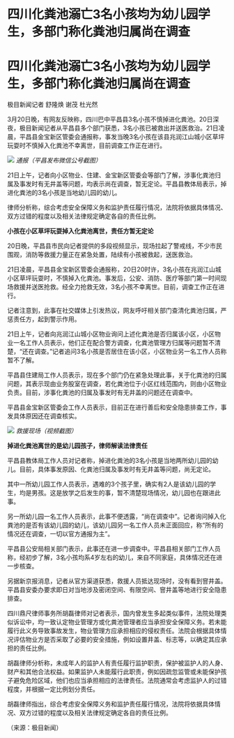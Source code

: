 # 四川化粪池溺亡3名小孩均为幼儿园学生，多部门称化粪池归属尚在调查

# 四川化粪池溺亡3名小孩均为幼儿园学生，多部门称化粪池归属尚在调查

极目新闻记者 舒隆焕 谢茂 杜光然

3月20日晚，有网友反映称，四川巴中平昌县3名小孩不慎掉进化粪池。20日深夜，极目新闻记者从平昌县多个部门获悉，3名小孩已被救出并送医救治。21日凌晨，平昌县金宝新区管委会通报称，事发当晚3名小孩在该县兆润江山城小区草坪玩耍时不慎掉入化粪池不幸离世，目前调查工作正在进行。

![](https://inews.gtimg.com/om_bt/OL9q-KWtqStzSHLw_EE5NaKUZR09lybfeU6BEd18ZOcoUAA/1000)
_通报（平昌发布微信公号截图）_

21日上午，记者向小区物业、住建、金宝新区管委会等部门了解，涉事化粪池归属及事发时有无井盖等问题，均表示尚在调查，暂无定论。平昌县教体局表示，掉进化粪池的3名小孩是当地幼儿园的幼儿。

律师分析称，综合考虑安全保障义务和监护责任履行情况，法院将依据具体情况、双方过错的程度以及相关法律规定确定各自的责任比例。

**小孩在小区草坪玩耍掉入化粪池离世，责任方暂无定论**

20日晚，平昌县市民向记者提供的多段视频显示，现场拉起了警戒线，不少市民围观，消防等救援力量正在紧急处置，陆续有小孩被救起，送医救治。

21日凌晨，平昌县金宝新区管委会通报称，20日20时许，3名小孩在兆润江山城小区草坪玩耍时，不慎掉入化粪池。事发后，公安、消防、医疗等部门第一时间现场救援并送医抢救。经全力抢救无效，3名小孩不幸离世。目前，调查工作正在进行。

记者注意到，此事在社交媒体上引发热议，网友呼吁相关部门查清化粪池归属，严惩责任方，起到警示作用。

21日上午，记者向兆润江山城小区物业询问上述化粪池是否归属该小区，小区物业一名工作人员表示，他们正在配合警方调查，化粪池管理方归属等问题暂不清楚，“还在调查。”记者追问3名小孩是否居住在该小区，小区物业另一名工作人员称暂不了解。

平昌县住建局工作人员表示，现在多个部门仍在紧急处理此事，关于化粪池的归属问题，其表示现由业务股室在调查，若化粪池位于小区红线范围内，则由小区物业负责。目前，涉事化粪池的归属及事发时有无井盖的问题还在调查中。

平昌县金宝新区管委会工作人员表示，目前正在进行善后和安全隐患排查工作，事发具体原因还在调查核实。

![](https://inews.gtimg.com/om_bt/OWvX3oyQWqAw7XF6rhh3snvGwtLGDJF2Dvjw5nUZ5588oAA/1000)
_救援现场（视频截图）_

**掉进化粪池离世的是幼儿园孩子，律师解读法律责任**

平昌县教体局工作人员对记者称，掉进化粪池的3名小孩是当地两所幼儿园的幼儿。目前，具体事发原因、化粪池归属及事发时有无井盖等问题，尚无定论。

其中一所幼儿园工作人员表示，遇难的3个孩子里，确实有2人是该幼儿园的学生，均是男孩。这是放学之后发生的事，暂不清楚现场情况，幼儿园也在跟进此事。

另一所幼儿园一名工作人员表示，此事不便透露，“尚在调查中”。记者询问掉入化粪池的是否有该幼儿园的幼儿，该幼儿园另一名工作人员未正面回应，称“所有的情况还在调查，一切以官方通报为主”。

平昌县公安局相关部门表示，此事还在进一步调查中。平昌县相关部门工作人员称，经初步了解，3名小孩均系4岁左右的幼儿，来自不同家庭，具体情况还在进一步核查。

另据新京报消息，记者从官方渠道获悉，救援人员抵达现场时，没有看到窨井盖。平昌县安委办要求即日对当地涉及密闭空间、有限空间、窨井盖等地进行安全隐患排查。

四川鼎尺律师事务所胡磊律师对记者表示，国内曾发生多起类似事件，法院处理类似诉讼中，均一致认定物业管理方或化粪池管理者应当承担安全保障义务。若未能履行此义务导致事故发生，物业管理方应承担相应的侵权责任。法院会根据具体情况评估物业方是否采取了必要的安全措施，例如设置井盖、标志等，以确定其应承担的责任比例。

胡磊律师分析称，未成年人的监护人有责任履行监护职责，保护被监护人的人身、财产和其他合法权益。如果监护人未能履行此职责，例如因疏忽监管或未能保护孩子避免危险区域，他们也应当承担相应的法律责任。法院通常会考虑监护人的过错程度，并根据一定比例划分责任。

胡磊律师指出，综合考虑安全保障义务和监护责任履行情况，法院将依据具体情况、双方过错的程度以及相关法律规定确定各自的责任比例。

（来源：极目新闻）

